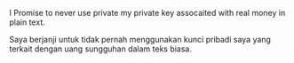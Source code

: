 I Promise to never use private my private key assocaited with real money in plain text.

Saya berjanji untuk tidak pernah menggunakan kunci pribadi saya yang terkait dengan uang sungguhan dalam teks biasa.